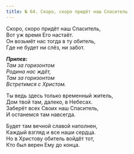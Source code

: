 ```yaml
---
title: № 64. Скоро, скоро придёт наш Спаситель
---
```


Скоро, скоро придёт наш Спаситель,  
Вот уж время Его настаёт.  
Он возьмёт нас тогда в ту обитель,  
Где не будет ни слёз, ни забот.
 
*__Припев:__  
Там за горизонтом  
Родина нас ждёт,  
Там за горизонтом  
Встретимся с Христом.*

Ты ведь здесь только временный житель,  
Дом твой там, далеко, в Небесах.  
Заберёт всех Своих наш Спаситель,  
И останемся там навсегда.

Будет там вечной славой наполнен,  
Каждый взгляд и все наши сердца.  
Но в Христову обитель войдёт тот,  
Кто был верен Ему до конца.
